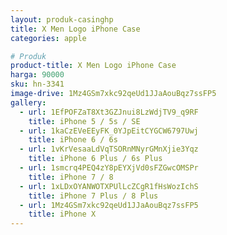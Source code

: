 ```yaml
---
layout: produk-casinghp
title: X Men Logo iPhone Case
categories: apple

# Produk
product-title: X Men Logo iPhone Case
harga: 90000
sku: hn-3341
image-drive: 1Mz4GSm7xkc92qeUd1JJaAouBqz7ssFP5
gallery:
  - url: 1EfPOFZaT8Xt3GZJnui8LzWdjTV9_q9RF
    title: iPhone 5 / 5s / SE
  - url: 1kaCzEVeEEyFK_0YJpEitCYGCW6797Uwj
    title: iPhone 6 / 6s
  - url: 1vKrVesaaLdVqTSORnMNyrGMnXjie3Yqz
    title: iPhone 6 Plus / 6s Plus
  - url: 1smcrq4PEQ4zY8pEYXjVd0sFZGwcOMSPr
    title: iPhone 7 / 8
  - url: 1xLDxOYANWOTXPUlLcZCgR1fHsWozIchS
    title: iPhone 7 Plus / 8 Plus
  - url: 1Mz4GSm7xkc92qeUd1JJaAouBqz7ssFP5
    title: iPhone X
---
```


